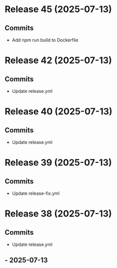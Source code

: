 # Release 45 (2025-07-13)

## Commits
- Add npm run build to Dockerfile

# Release 42 (2025-07-13)

## Commits
- Update release.yml

# Release 40 (2025-07-13)

## Commits
- Update release.yml

# Release 39 (2025-07-13)

## Commits
- Update release-fix.yml

# Release 38 (2025-07-13)

## Commits
- Update release.yml

##  - 2025-07-13

